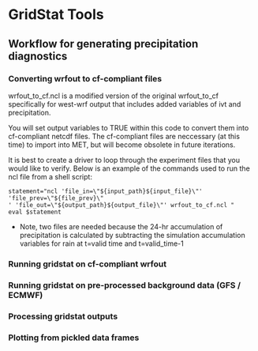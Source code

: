 # GridStat Tools

## Workflow for generating precipitation diagnostics

### Converting wrfout to cf-compliant files

wrfout_to_cf.ncl is a modified version of the original wrfout_to_cf specifically for west-wrf output
that includes added variables of ivt and precipitation. 

You will set output variables to TRUE within this code to convert them into cf-compliant netcdf
files.  The cf-compliant files are neccessary (at this time) to import into MET, but will become
obsolete in future iterations.

It is best to create a driver to loop through the experiment files that you would like to verify.
Below is an example of the commands used to run the ncl file from a shell script:                 

    statement="ncl 'file_in=\"${input_path}${input_file}\"' 'file_prev=\"${file_prev}\"
    ' 'file_out=\"${output_path}${output_file}\"' wrfout_to_cf.ncl "
    eval $statement

* Note, two files are needed because the 24-hr accumulation of precipitation is calculated by
subtracting the simulation accumulation variables for rain at t=valid time and t=valid_time-1

### Running gridstat on cf-compliant wrfout

### Running gridstat on pre-processed background data (GFS / ECMWF)

### Processing gridstat outputs

### Plotting from pickled data frames

